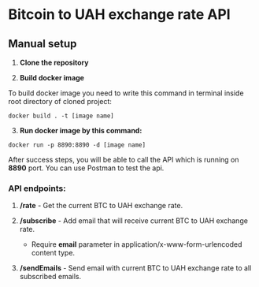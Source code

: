 # Bitcoin to UAH exchange rate API

## Manual setup
1) **Clone the repository**

2) **Build docker image**

To build docker image you need to write this command in terminal inside root directory of cloned project:
```shell
docker build . -t [image name]
```
3) **Run docker image by this command:**

```shell
docker run -p 8890:8890 -d [image name]
```

After success steps, you will be able to call the API which is running on **8890** port.
You can use Postman to test the api.

### API endpoints:
1) **/rate** - Get the current BTC to UAH exchange rate.

2) **/subscribe** - Add email that will receive current BTC to UAH exchange rate.
   - Require **email** parameter in application/x-www-form-urlencoded content type.

3) **/sendEmails** - Send email with current BTC to UAH exchange rate to all subscribed emails.
